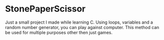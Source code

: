 # StonePaperScissor
Just a small project I made while learning C.
Using loops, variables and a random number generator, you can play against computer.
This method can be used for multiple purposes other then just games.
